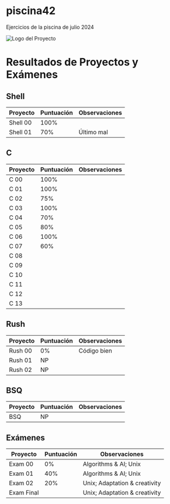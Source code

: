 # piscina42
Ejercicios de la piscina de julio 2024

![Logo del Proyecto](https://www.42madrid.com/wp-content/uploads/2020/05/42-Madrid-Quiz-1366x621.jpg)

# Resultados de Proyectos y Exámenes

## Shell

| Proyecto   | Puntuación | Observaciones            |
|------------|------------|--------------------------|
| Shell 00   | 100%       |                          |
| Shell 01   | 70%        |       Último mal         |

## C

| Proyecto   | Puntuación | Observaciones                   |
|------------|------------|---------------------------------|
| C 00       | 100%       |                                 |
| C 01       | 100%       |                                 |
| C 02       | 75%        |                                 |
| C 03       | 100%       |                                 |
| C 04       | 70%        |                                 |
| C 05       | 80%        |                                 |
| C 06       | 100%       |                                 |
| C 07       | 60%        |                                 |
| C 08       |            |                                 |
| C 09       |            |                                 |
| C 10       |            |                                 |
| C 11       |            |                                 |
| C 12       |            |                                 |
| C 13       |            |                                 |

## Rush

| Proyecto   | Puntuación | Observaciones            |
|------------|------------|--------------------------|
| Rush 00    | 0%         | Código bien              |
| Rush 01    | NP         |                          |
| Rush 02    | NP         |                          |

## BSQ

| Proyecto   | Puntuación | Observaciones            |
|------------|------------|--------------------------|
| BSQ        | NP         |                          |

## Exámenes

| Proyecto     | Puntuación | Observaciones                |
|--------------|------------|------------------------------|
| Exam 00      | 0%         |  Algorithms & AI; Unix       |
| Exam 01      | 40%        |  Algorithms & AI; Unix       |
| Exam 02      | 20%        |Unix; Adaptation & creativity |
| Exam Final   |            |Unix; Adaptation & creativity |
